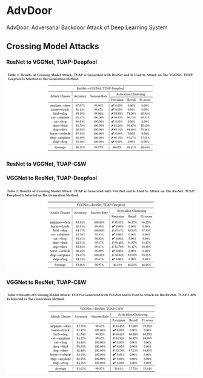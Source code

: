 # AdvDoor
AdvDoor: Adversarial Backdoor Attack of Deep Learning System


## Crossing Model Attacks

#### ResNet to VGGNet, TUAP-Deepfool
![image](https://github.com/Anonymous-AdvDoor/AdvDoor/blob/main/img/Res2VGG_Deepfool.png)

#### ResNet to VGGNet, TUAP-C\&W


#### VGGNet to ResNet, TUAP-Deepfool
![image](https://github.com/Anonymous-AdvDoor/AdvDoor/blob/main/img/VGG2Res_Deepfool.png)

#### VGGNet to ResNet, TUAP-C\&W
![image](https://github.com/Anonymous-AdvDoor/AdvDoor/blob/main/img/VGG2Res_CW.png)
